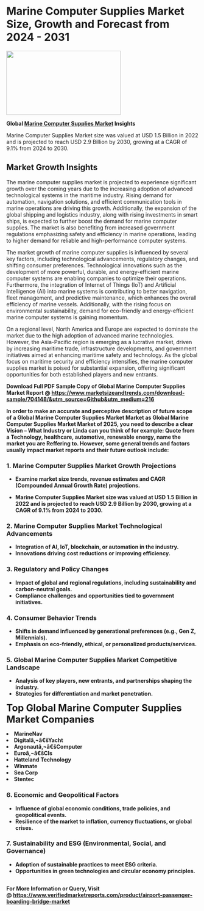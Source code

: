 <H1>Marine Computer Supplies Market Size, Growth and Forecast from 2024 - 2031</H1><img class="aligncenter size-medium wp-image-584254" src="https://thirdeyenews.in/wp-content/uploads/2024/09/Global-Market-Research-300x168.jpeg" alt="" width="300" height="168" /><p><strong>Global&nbsp;<a href="https://www.marketsizeandtrends.com/download-sample/704148/&amp;utm_source=Github&utm_medium=216">Marine Computer Supplies Market</a> Insights</strong></p><p>Marine Computer Supplies Market size was valued at USD 1.5 Billion in 2022 and is projected to reach USD 2.9 Billion by 2030, growing at a CAGR of 9.1% from 2024 to 2030.</p><p><h2>Market Growth Insights</h2> <p>The marine computer supplies market is projected to experience significant growth over the coming years due to the increasing adoption of advanced technological systems in the maritime industry. Rising demand for automation, navigation solutions, and efficient communication tools in marine operations are driving this growth. Additionally, the expansion of the global shipping and logistics industry, along with rising investments in smart ships, is expected to further boost the demand for marine computer supplies. The market is also benefiting from increased government regulations emphasizing safety and efficiency in marine operations, leading to higher demand for reliable and high-performance computer systems.</p> <p><strong></strong></p> <p>The market growth of marine computer supplies is influenced by several key factors, including technological advancements, regulatory changes, and shifting consumer preferences. Technological innovations such as the development of more powerful, durable, and energy-efficient marine computer systems are enabling companies to optimize their operations. Furthermore, the integration of Internet of Things (IoT) and Artificial Intelligence (AI) into marine systems is contributing to better navigation, fleet management, and predictive maintenance, which enhances the overall efficiency of marine vessels. Additionally, with the rising focus on environmental sustainability, demand for eco-friendly and energy-efficient marine computer systems is gaining momentum.</p> <p>On a regional level, North America and Europe are expected to dominate the market due to the high adoption of advanced marine technologies. However, the Asia-Pacific region is emerging as a lucrative market, driven by increasing maritime trade, infrastructure developments, and government initiatives aimed at enhancing maritime safety and technology. As the global focus on maritime security and efficiency intensifies, the marine computer supplies market is poised for substantial expansion, offering significant opportunities for both established players and new entrants.</p> <p><strong></p><p><span class=""><strong>Download Full PDF Sample Copy of Global Marine Computer Supplies Market Report</strong> @ <a href="https://www.marketsizeandtrends.com/download-sample/704148/&amp;utm_source=Github&utm_medium=216" target="_blank">https://www.marketsizeandtrends.com/download-sample/704148/&amp;utm_source=Github&utm_medium=216</a></span></p><p>In order to make an accurate and perceptive description of future scope of a Global&nbsp;Marine Computer Supplies Market Market as Global&nbsp;Marine Computer Supplies Market Market of 2025, you need to describe a clear Vision &ndash; What Industry or Linda can you think of for example: Quote from a Technology, healthcare, automotive, renewable energy, name the market you are Reffering to. However, some general trends and factors usually impact market reports and their future outlook include:</p><h3>1.&nbsp;<strong>Marine Computer Supplies Market Growth Projections</strong></h3><ul><li>Examine market size trends, revenue estimates and CAGR (Compounded Annual Growth Rate) projections.</li><li><p>Marine Computer Supplies Market size was valued at USD 1.5 Billion in 2022 and is projected to reach USD 2.9 Billion by 2030, growing at a CAGR of 9.1% from 2024 to 2030.</p></li></ul><h3>2.&nbsp;<strong>Marine Computer Supplies Market Technological Advancements</strong></h3><ul><li>Integration of AI, IoT, blockchain, or automation in the industry.</li><li>Innovations driving cost reductions or improving efficiency.</li></ul><h3>3.&nbsp;<strong>Regulatory and Policy Changes</strong></h3><ul><li>Impact of global and regional regulations, including sustainability and carbon-neutral goals.</li><li>Compliance challenges and opportunities tied to government initiatives.</li></ul><h3>4.&nbsp;<strong>Consumer Behavior Trends</strong></h3><ul><li>Shifts in demand influenced by generational preferences (e.g., Gen Z, Millennials).</li><li>Emphasis on eco-friendly, ethical, or personalized products/services.</li></ul><h3>5.&nbsp;<strong>Global Marine Computer Supplies Market Competitive Landscape</strong></h3><ul><li>Analysis of key players, new entrants, and partnerships shaping the industry.</li><li>Strategies for differentiation and market penetration.</li></ul><p data-pm-slice="1 1 []"><span style="color: inherit; font-family: inherit; font-size: 25px;">Top Global Marine Computer Supplies Market Companies</span></p><div class="" data-test-id=""><p><li>MarineNav</li><li> Digitalâ‚¬â€šYacht</li><li> Argonautâ‚¬â€šComputer</li><li> Euroâ‚¬â€šCls</li><li> Hatteland Technology</li><li> Winmate</li><li> Sea Corp</li><li> Stentec</li></p></div><h3>6.&nbsp;<strong>Economic and Geopolitical Factors</strong></h3><ul><li>Influence of global economic conditions, trade policies, and geopolitical events.</li><li>Resilience of the market to inflation, currency fluctuations, or global crises.</li></ul><h3>7.&nbsp;<strong>Sustainability and ESG (Environmental, Social, and Governance)</strong></h3><ul><li>Adoption of sustainable practices to meet ESG criteria.</li><li>Opportunities in green technologies and circular economy principles.</li></ul><h2><strong style="font-size: 14px;">For More Information or Query, Visit @&nbsp;</strong><a style="background-color: #ffffff; font-size: 14px;" href="https://www.marketsizeandtrends.com/report/marine-computer-supplies-market/" target="_blank">https://www.verifiedmarketreports.com/product/airport-passenger-boarding-bridge-market</a></h2>
